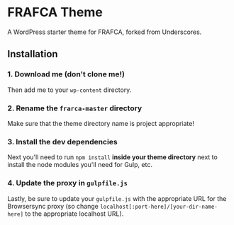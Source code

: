 # FRAFCA Theme

A WordPress starter theme for FRAFCA, forked from Underscores.

## Installation

### 1. Download me (don't clone me!)

Then add me to your `wp-content` directory.

### 2. Rename the `frarca-master` directory

Make sure that the theme directory name is project appropriate!

### 3. Install the dev dependencies

Next you'll need to run `npm install` **inside your theme directory** next to install the node modules you'll need for Gulp, etc.

### 4. Update the proxy in `gulpfile.js`

Lastly, be sure to update your `gulpfile.js` with the appropriate URL for the Browsersync proxy (so change `localhost[:port-here]/[your-dir-name-here]` to the appropriate localhost URL).
